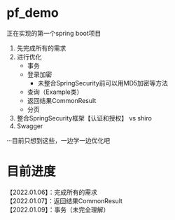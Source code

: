 # pf_demo
正在实现的第一个spring boot项目

1. 先完成所有的需求
2. 进行优化
    * 事务
    * 登录加密
        * 未整合SpringSecurity前可以用MD5加密等方法
    * 查询（Example类）
    * 返回结果CommonResult
    * 分页
3. 整合SpringSecurity框架【认证和授权】 vs shiro
4. Swagger

    
···目前只想到这些，一边学一边优化吧
   
# 目前进度

【2022.01.06】：完成所有的需求 \
【2022.01.07】：返回结果CommonResult \
【2022.01.09】：事务（未完全理解）